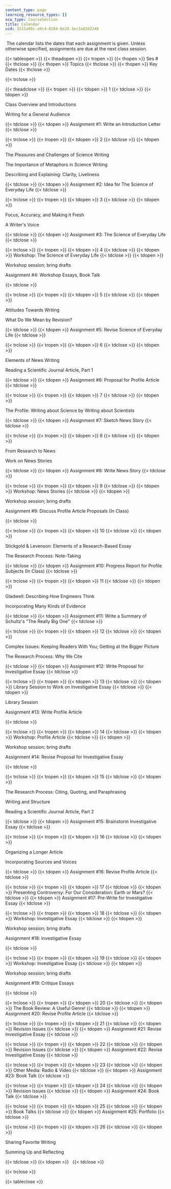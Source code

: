 ```yaml
---
content_type: page
learning_resource_types: []
ocw_type: CourseSection
title: Calendar
uid: 3215a99c-a9c4-0204-8e24-3ec3a83d2348
---
```


 The calendar lists the dates that each assignment is given. Unless otherwise specified, assignments are due at the next class session.

{{< tableopen >}}
{{< theadopen >}}
{{< tropen >}}
{{< thopen >}}
Ses #
{{< thclose >}}
{{< thopen >}}
Topics
{{< thclose >}}
{{< thopen >}}
Key Dates
{{< thclose >}}

{{< trclose >}}

{{< theadclose >}}
{{< tropen >}}
{{< tdopen >}}
1
{{< tdclose >}}
{{< tdopen >}}


Class Overview and Introductions

Writing for a General Audience


{{< tdclose >}}
{{< tdopen >}}
Assignment #1: Write an Introduction Letter
{{< tdclose >}}

{{< trclose >}}
{{< tropen >}}
{{< tdopen >}}
2
{{< tdclose >}}
{{< tdopen >}}


The Pleasures and Challenges of Science Writing

The Importance of Metaphors in Science Writing

Describing and Explaining: Clarity, Liveliness


{{< tdclose >}}
{{< tdopen >}}
Assignment #2: Idea for The Science of Everyday Life
{{< tdclose >}}

{{< trclose >}}
{{< tropen >}}
{{< tdopen >}}
3
{{< tdclose >}}
{{< tdopen >}}


Focus, Accuracy, and Making it Fresh

A Writer's Voice


{{< tdclose >}}
{{< tdopen >}}
Assignment #3: The Science of Everyday Life
{{< tdclose >}}

{{< trclose >}}
{{< tropen >}}
{{< tdopen >}}
4
{{< tdclose >}}
{{< tdopen >}}
Workshop: The Science of Everyday Life
{{< tdclose >}}
{{< tdopen >}}


Workshop session; bring drafts

Assignment #4: Workshop Essays, Book Talk


{{< tdclose >}}

{{< trclose >}}
{{< tropen >}}
{{< tdopen >}}
5
{{< tdclose >}}
{{< tdopen >}}


Attitudes Towards Writing

What Do We Mean by Revision?


{{< tdclose >}}
{{< tdopen >}}
Assignment #5: Revise Science of Everyday Life
{{< tdclose >}}

{{< trclose >}}
{{< tropen >}}
{{< tdopen >}}
6
{{< tdclose >}}
{{< tdopen >}}


Elements of News Writing

Reading a Scientific Journal Article, Part 1


{{< tdclose >}}
{{< tdopen >}}
Assignment #6: Proposal for Profile Article
{{< tdclose >}}

{{< trclose >}}
{{< tropen >}}
{{< tdopen >}}
7
{{< tdclose >}}
{{< tdopen >}}


The Profile: Writing about Science by Writing about Scientists


{{< tdclose >}}
{{< tdopen >}}
Assignment #7: Sketch News Story
{{< tdclose >}}

{{< trclose >}}
{{< tropen >}}
{{< tdopen >}}
8
{{< tdclose >}}
{{< tdopen >}}


From Research to News

Work on News Stories


{{< tdclose >}}
{{< tdopen >}}
Assignment #8: Write News Story
{{< tdclose >}}

{{< trclose >}}
{{< tropen >}}
{{< tdopen >}}
9
{{< tdclose >}}
{{< tdopen >}}
Workshop: News Stories
{{< tdclose >}}
{{< tdopen >}}


Workshop session; bring drafts

Assignment #9: Discuss Profile Article Proposals (In Class)


{{< tdclose >}}

{{< trclose >}}
{{< tropen >}}
{{< tdopen >}}
10
{{< tdclose >}}
{{< tdopen >}}


Stickgold & Levenson: Elements of a Research-Based Essay

The Research Process: Note-Taking


{{< tdclose >}}
{{< tdopen >}}
Assignment #10: Progress Report for Profile Subjects (In Class)
{{< tdclose >}}

{{< trclose >}}
{{< tropen >}}
{{< tdopen >}}
11
{{< tdclose >}}
{{< tdopen >}}


Gladwell: Describing How Engineers Think

Incorporating Many Kinds of Evidence


{{< tdclose >}}
{{< tdopen >}}
Assignment #11: Write a Summary of Schultz's "The Really Big One"
{{< tdclose >}}

{{< trclose >}}
{{< tropen >}}
{{< tdopen >}}
12
{{< tdclose >}}
{{< tdopen >}}


Complex Issues: Keeping Readers With You; Getting at the Bigger Picture

The Research Process: Why We Cite


{{< tdclose >}}
{{< tdopen >}}
Assignment #12: Write Proposal for Investigative Essay
{{< tdclose >}}

{{< trclose >}}
{{< tropen >}}
{{< tdopen >}}
13
{{< tdclose >}}
{{< tdopen >}}
Library Session to Work on Investigative Essay
{{< tdclose >}}
{{< tdopen >}}


Library Session

Assignment #13: Write Profile Article


{{< tdclose >}}

{{< trclose >}}
{{< tropen >}}
{{< tdopen >}}
14
{{< tdclose >}}
{{< tdopen >}}
Workshop: Profile Article
{{< tdclose >}}
{{< tdopen >}}


Workshop session; bring drafts

Assignment #14: Revise Proposal for Investigative Essay


{{< tdclose >}}

{{< trclose >}}
{{< tropen >}}
{{< tdopen >}}
15
{{< tdclose >}}
{{< tdopen >}}


The Research Process: Citing, Quoting, and Paraphrasing

Writing and Structure

Reading a Scientific Journal Article, Part 2


{{< tdclose >}}
{{< tdopen >}}
Assignment #15: Brainstorm Investigative Essay
{{< tdclose >}}

{{< trclose >}}
{{< tropen >}}
{{< tdopen >}}
16
{{< tdclose >}}
{{< tdopen >}}


Organizing a Longer Article

Incorporating Sources and Voices


{{< tdclose >}}
{{< tdopen >}}
Assignment #16: Revise Profile Article
{{< tdclose >}}

{{< trclose >}}
{{< tropen >}}
{{< tdopen >}}
17
{{< tdclose >}}
{{< tdopen >}}
Presenting Controversy: For Our Consideration: Earth or Mars?
{{< tdclose >}}
{{< tdopen >}}
Assignment #17: Pre-Write for Investigative Essay
{{< tdclose >}}

{{< trclose >}}
{{< tropen >}}
{{< tdopen >}}
18
{{< tdclose >}}
{{< tdopen >}}
Workshop: Investigative Essay
{{< tdclose >}}
{{< tdopen >}}


Workshop session; bring drafts

Assignment #18: Investigative Essay


{{< tdclose >}}

{{< trclose >}}
{{< tropen >}}
{{< tdopen >}}
19
{{< tdclose >}}
{{< tdopen >}}
Workshop: Investigative Essay
{{< tdclose >}}
{{< tdopen >}}


Workshop session; bring drafts

Assignment #19: Critique Essays


{{< tdclose >}}

{{< trclose >}}
{{< tropen >}}
{{< tdopen >}}
20
{{< tdclose >}}
{{< tdopen >}}
The Book Review: A Useful Genre!
{{< tdclose >}}
{{< tdopen >}}
Assignment #20: Revise Profile Article
{{< tdclose >}}

{{< trclose >}}
{{< tropen >}}
{{< tdopen >}}
21
{{< tdclose >}}
{{< tdopen >}}
Revision Issues
{{< tdclose >}}
{{< tdopen >}}
Assignment #21: Revise Investigative Essay
{{< tdclose >}}

{{< trclose >}}
{{< tropen >}}
{{< tdopen >}}
22
{{< tdclose >}}
{{< tdopen >}}
Revision Issues
{{< tdclose >}}
{{< tdopen >}}
Assignment #22: Revise Investigative Essay
{{< tdclose >}}

{{< trclose >}}
{{< tropen >}}
{{< tdopen >}}
23
{{< tdclose >}}
{{< tdopen >}}
Other Media: Radio & Video
{{< tdclose >}}
{{< tdopen >}}
Assignment #23: Book Talk
{{< tdclose >}}

{{< trclose >}}
{{< tropen >}}
{{< tdopen >}}
24
{{< tdclose >}}
{{< tdopen >}}
Revision Issues
{{< tdclose >}}
{{< tdopen >}}
Assignment #24: Book Talk
{{< tdclose >}}

{{< trclose >}}
{{< tropen >}}
{{< tdopen >}}
25
{{< tdclose >}}
{{< tdopen >}}
Book Talks
{{< tdclose >}}
{{< tdopen >}}
Assignment #25: Portfolio
{{< tdclose >}}

{{< trclose >}}
{{< tropen >}}
{{< tdopen >}}
26
{{< tdclose >}}
{{< tdopen >}}


Sharing Favorite Writing

Summing Up and Reflecting


{{< tdclose >}}
{{< tdopen >}}
 
{{< tdclose >}}

{{< trclose >}}

{{< tableclose >}}